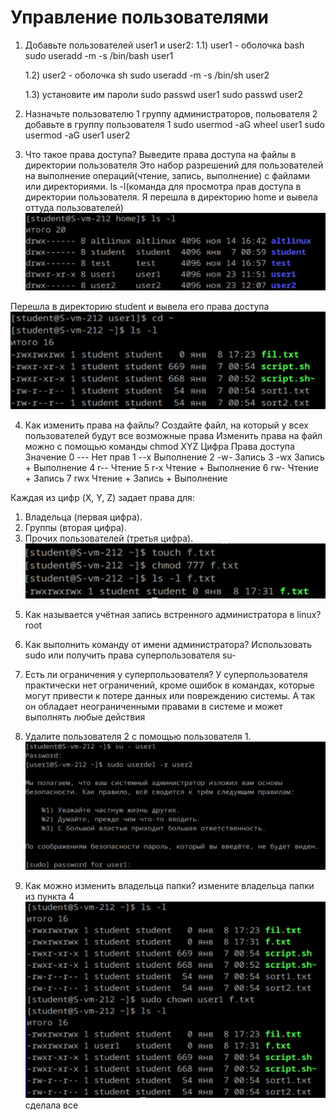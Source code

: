 # Управление пользователями

1) Добавьте пользователей user1 и user2:
    1.1) user1 - оболочка bash
        sudo useradd -m -s /bin/bash user1

    1.2) user2 - оболочка sh
        sudo useradd -m -s /bin/sh user2

    1.3) установите им пароли
        sudo passwd user1
        sudo passwd user2


2) Назначьте пользователю 1 группу администраторов, польователя 2 добавьте в группу пользователя 1
sudo usermod -aG wheel user1
sudo usermod -aG user1 user2

3) Что такое права доступа? Выведите права доступа на файлы в директории пользователя
Это набор разрешений для пользователей на выполнение операций(чтение, запись, выполнение) с файлами или директориями.
ls -l(команда для просмотра прав доступа в директории пользователя. Я перешла в директорию home и вывела оттуда пользователей)
![alt text](image.png)

Перешла в директорию student и вывела его права доступа
![alt text](image-1.png)

4) Как изменить права на файлы? Создайте файл, на который у всех пользователей будут все возможные права
Изменить права на файл можно с помощью команды chmod XYZ
Цифра Права доступа Значение
0     ---           Нет прав
1     --x           Выполнение
2     -w-           Запись
3     -wx           Запись + Выполнение
4     r--           Чтение
5     r-x           Чтение + Выполнение
6     rw-           Чтение + Запись
7     rwx           Чтение + Запись + Выполнение

Каждая из цифр (X, Y, Z) задает права для:
 1. Владельца (первая цифра).
 2. Группы (вторая цифра).
 3. Прочих пользователей (третья цифра).
![alt text](image-2.png)

5) Как называется учётная запись встренного администратора в linux?
root

6) Как выполнить команду от имени администратора?
Использовать sudo или получить права суперпользователя su-

7) Есть ли ограничения у суперпользователя?
У суперпользователя практически нет ограничений, кроме ошибок в командах, которые могут привести к потере данных или повреждению системы. А так он обладает неограниченными правами в системе и может выполнять любые действия

8) Удалите пользователя 2 с помощью пользователя 1.
![alt text](image-3.png)
9) Как можно изменить владельца папки? измените владельца папки из пункта 4
![alt text](image-4.png)
сделала все